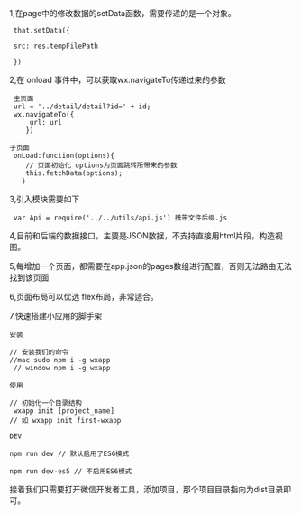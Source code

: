 1,在page中的修改数据的setData函数，需要传递的是一个对象。

     that.setData({

     src: res.tempFilePath

     })

2,在 onload 事件中，可以获取wx.navigateTo传递过来的参数
     
     主页面
     url = '../detail/detail?id=' + id;
     wx.navigateTo({
         url: url
        })

    子页面 
     ​onLoad:function(options){
        // 页面初始化 options为页面跳转所带来的参数
        this.fetchData(options);
       }

3,引入模块需要如下

     var Api = require('../../utils/api.js') 携带文件后缀.js

4,目前和后端的数据接口，主要是JSON数据，不支持直接用html片段，构造视图。

5,每增加一个页面，都需要在app.json的pages数组进行配置，否则无法路由无法找到该页面

6,页面布局可以优选 flex布局，非常适合。

7,快速搭建小应用的脚手架
  
    安装

    // 安装我们的命令 
    //mac sudo npm i -g wxapp
     // window npm i -g wxapp

    使用

    // 初始化一个目录结构
     wxapp init [project_name] 
    // 如 wxapp init first-wxapp

    DEV

    npm run dev // 默认启用了ES6模式

    npm run dev-es5 // 不启用ES6模式

接着我们只需要打开微信开发者工具，添加项目，那个项目目录指向为dist目录即可。